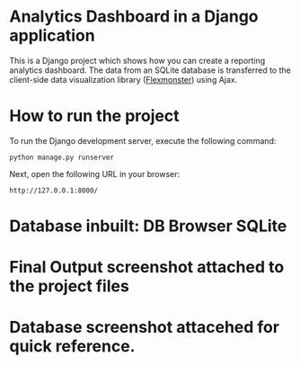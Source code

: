 # Analytics Dashboard in a Django application
This is a Django project which shows how you can create a reporting analytics dashboard. The data from an SQLite database is transferred to the client-side data visualization library ([Flexmonster](https://www.flexmonster.com/?r=git_vr)) using Ajax.


# How to run the project
To run the Django development server, execute the following command:

`python manage.py runserver`

Next, open the following URL in your browser:

`http://127.0.0.1:8000/`

# Database inbuilt: DB Browser SQLite

# Final Output screenshot attached to the project files

# Database screenshot attacehed for quick reference.
